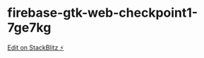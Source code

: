 # firebase-gtk-web-checkpoint1-7ge7kg

[Edit on StackBlitz ⚡️](https://stackblitz.com/edit/firebase-gtk-web-checkpoint1-7ge7kg)